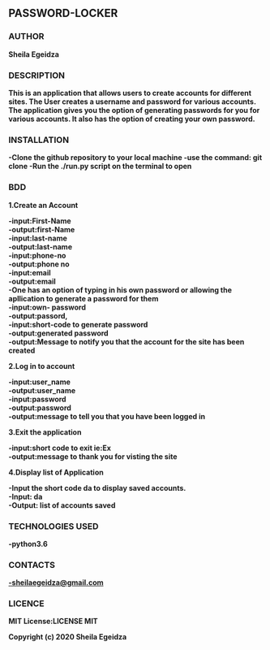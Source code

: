 ## PASSWORD-LOCKER

### AUTHOR
<strong>Sheila Egeidza<strong>

### DESCRIPTION
This is an application that allows users to create accounts for different sites. The User creates a username and password for various accounts. The application gives you the option of generating passwords for you for various accounts. It also has the option of creating your own password. 

### INSTALLATION
-Clone the github repository to your local machine
-use the command: git clone 
-Run the ./run.py script on the terminal to open

### BDD
1.Create an Account

-input:First-Name<br>
-output:first-Name<br>
-input:last-name<br>
-output:last-name<br>
-input:phone-no<br>
-output:phone no<br>
-input:email<br>
-output:email<br>
-One has an option of typing in his own password or    allowing the apllication to generate a password for them<br>
-input:own- password<br>
-output:passord,<br>
-input:short-code to generate password<br>
-output:generated password<br>
-output:Message to notify you that the account for the site has been created

2.Log in to account

-input:user_name<br>
-output:user_name<br>
-input:password<br>
-output:password<br>
-output:message to tell you that you have been logged in

3.Exit the application

-input:short code to exit ie:Ex<br>
-output:message to thank you for visting the site<br>

4.Display list of Application

-Input the short code da to display saved accounts.<br>
-Input: da<br>
-Output: list of accounts saved<br>

### TECHNOLOGIES USED
-python3.6

### CONTACTS
-sheilaegeidza@gmail.com


### LICENCE
MIT License:LICENSE MIT

Copyright (c) 2020 Sheila Egeidza

